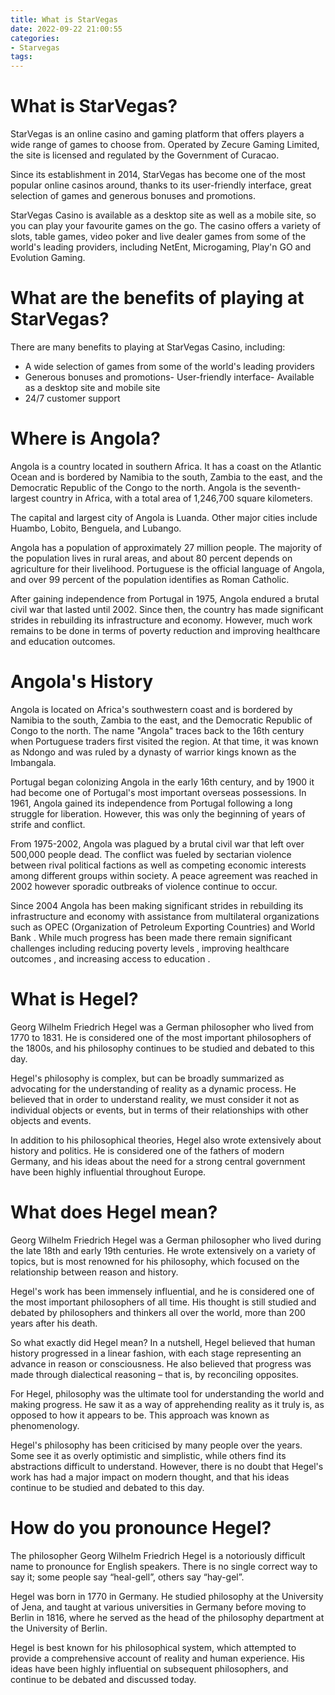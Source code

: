 ```yaml
---
title: What is StarVegas
date: 2022-09-22 21:00:55
categories:
- Starvegas
tags:
---
```



#  What is StarVegas?

StarVegas is an online casino and gaming platform that offers players a wide range of games to choose from. Operated by Zecure Gaming Limited, the site is licensed and regulated by the Government of Curacao.

Since its establishment in 2014, StarVegas has become one of the most popular online casinos around, thanks to its user-friendly interface, great selection of games and generous bonuses and promotions.

StarVegas Casino is available as a desktop site as well as a mobile site, so you can play your favourite games on the go. The casino offers a variety of slots, table games, video poker and live dealer games from some of the world's leading providers, including NetEnt, Microgaming, Play'n GO and Evolution Gaming.

# What are the benefits of playing at StarVegas?

There are many benefits to playing at StarVegas Casino, including:

- A wide selection of games from some of the world's leading providers
- Generous bonuses and promotions- User-friendly interface- Available as a desktop site and mobile site
- 24/7 customer support

#  Where is Angola?

Angola is a country located in southern Africa. It has a coast on the Atlantic Ocean and is bordered by Namibia to the south, Zambia to the east, and the Democratic Republic of the Congo to the north. Angola is the seventh-largest country in Africa, with a total area of 1,246,700 square kilometers.

The capital and largest city of Angola is Luanda. Other major cities include Huambo, Lobito, Benguela, and Lubango.

Angola has a population of approximately 27 million people. The majority of the population lives in rural areas, and about 80 percent depends on agriculture for their livelihood. Portuguese is the official language of Angola, and over 99 percent of the population identifies as Roman Catholic.

After gaining independence from Portugal in 1975, Angola endured a brutal civil war that lasted until 2002. Since then, the country has made significant strides in rebuilding its infrastructure and economy. However, much work remains to be done in terms of poverty reduction and improving healthcare and education outcomes.

# Angola's History

Angola is located on Africa's southwestern coast and is bordered by Namibia to the south, Zambia to the east, and the Democratic Republic of Congo to the north. The name "Angola" traces back to the 16th century when Portuguese traders first visited the region. At that time, it was known as Ndongo and was ruled by a dynasty of warrior kings known as the Imbangala.

Portugal began colonizing Angola in the early 16th century, and by 1900 it had become one of Portugal's most important overseas possessions. In 1961, Angola gained its independence from Portugal following a long struggle for liberation. However, this was only the beginning of years of strife and conflict.

From 1975-2002, Angola was plagued by a brutal civil war that left over 500,000 people dead. The conflict was fueled by sectarian violence between rival political factions as well as competing economic interests among different groups within society. A peace agreement was reached in 2002 however sporadic outbreaks of violence continue to occur.

Since 2004 Angola has been making significant strides in rebuilding its infrastructure and economy with assistance from multilateral organizations such as OPEC (Organization of Petroleum Exporting Countries) and World Bank . While much progress has been made there remain significant challenges including reducing poverty levels , improving healthcare outcomes , and increasing access to education .

#  What is Hegel?

Georg Wilhelm Friedrich Hegel was a German philosopher who lived from 1770 to 1831. He is considered one of the most important philosophers of the 1800s, and his philosophy continues to be studied and debated to this day.

Hegel's philosophy is complex, but can be broadly summarized as advocating for the understanding of reality as a dynamic process. He believed that in order to understand reality, we must consider it not as individual objects or events, but in terms of their relationships with other objects and events.

In addition to his philosophical theories, Hegel also wrote extensively about history and politics. He is considered one of the fathers of modern Germany, and his ideas about the need for a strong central government have been highly influential throughout Europe.

#  What does Hegel mean?

Georg Wilhelm Friedrich Hegel was a German philosopher who lived during the late 18th and early 19th centuries. He wrote extensively on a variety of topics, but is most renowned for his philosophy, which focused on the relationship between reason and history.

Hegel's work has been immensely influential, and he is considered one of the most important philosophers of all time. His thought is still studied and debated by philosophers and thinkers all over the world, more than 200 years after his death.

So what exactly did Hegel mean? In a nutshell, Hegel believed that human history progressed in a linear fashion, with each stage representing an advance in reason or consciousness. He also believed that progress was made through dialectical reasoning – that is, by reconciling opposites.

For Hegel, philosophy was the ultimate tool for understanding the world and making progress. He saw it as a way of apprehending reality as it truly is, as opposed to how it appears to be. This approach was known as phenomenology.

Hegel's philosophy has been criticised by many people over the years. Some see it as overly optimistic and simplistic, while others find its abstractions difficult to understand. However, there is no doubt that Hegel's work has had a major impact on modern thought, and that his ideas continue to be studied and debated to this day.

#  How do you pronounce Hegel?

The philosopher Georg Wilhelm Friedrich Hegel is a notoriously difficult name to pronounce for English speakers. There is no single correct way to say it; some people say “heal-gell”, others say “hay-gel”.

Hegel was born in 1770 in Germany. He studied philosophy at the University of Jena, and taught at various universities in Germany before moving to Berlin in 1816, where he served as the head of the philosophy department at the University of Berlin.

Hegel is best known for his philosophical system, which attempted to provide a comprehensive account of reality and human experience. His ideas have been highly influential on subsequent philosophers, and continue to be debated and discussed today.